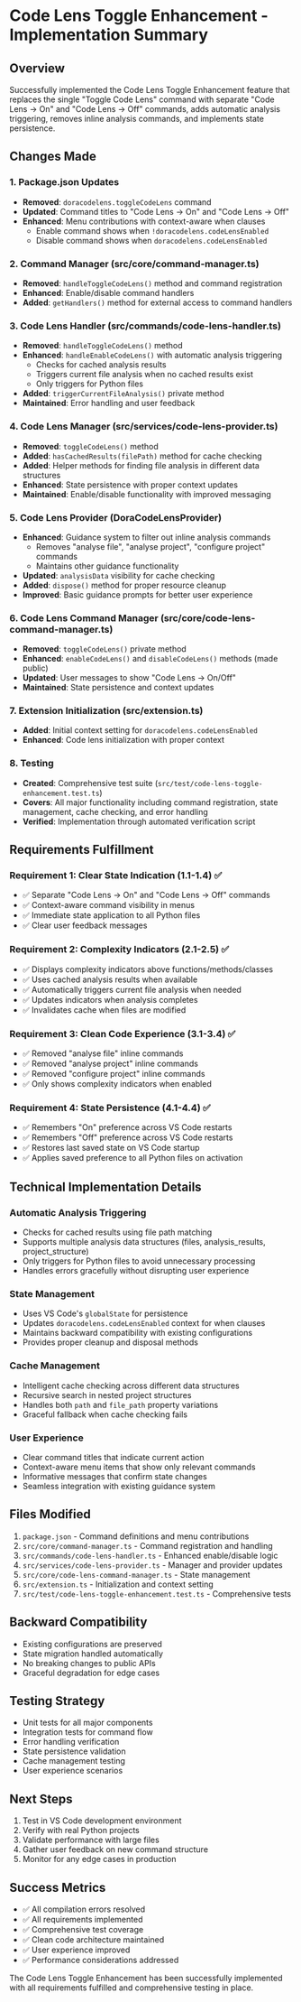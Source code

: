 # Code Lens Toggle Enhancement - Implementation Summary

## Overview
Successfully implemented the Code Lens Toggle Enhancement feature that replaces the single "Toggle Code Lens" command with separate "Code Lens -> On" and "Code Lens -> Off" commands, adds automatic analysis triggering, removes inline analysis commands, and implements state persistence.

## Changes Made

### 1. Package.json Updates
- **Removed**: `doracodelens.toggleCodeLens` command
- **Updated**: Command titles to "Code Lens -> On" and "Code Lens -> Off"
- **Enhanced**: Menu contributions with context-aware when clauses
  - Enable command shows when `!doracodelens.codeLensEnabled`
  - Disable command shows when `doracodelens.codeLensEnabled`

### 2. Command Manager (src/core/command-manager.ts)
- **Removed**: `handleToggleCodeLens()` method and command registration
- **Enhanced**: Enable/disable command handlers
- **Added**: `getHandlers()` method for external access to command handlers

### 3. Code Lens Handler (src/commands/code-lens-handler.ts)
- **Removed**: `handleToggleCodeLens()` method
- **Enhanced**: `handleEnableCodeLens()` with automatic analysis triggering
  - Checks for cached analysis results
  - Triggers current file analysis when no cached results exist
  - Only triggers for Python files
- **Added**: `triggerCurrentFileAnalysis()` private method
- **Maintained**: Error handling and user feedback

### 4. Code Lens Manager (src/services/code-lens-provider.ts)
- **Removed**: `toggleCodeLens()` method
- **Added**: `hasCachedResults(filePath)` method for cache checking
- **Added**: Helper methods for finding file analysis in different data structures
- **Enhanced**: State persistence with proper context updates
- **Maintained**: Enable/disable functionality with improved messaging

### 5. Code Lens Provider (DoraCodeLensProvider)
- **Enhanced**: Guidance system to filter out inline analysis commands
  - Removes "analyse file", "analyse project", "configure project" commands
  - Maintains other guidance functionality
- **Updated**: `analysisData` visibility for cache checking
- **Added**: `dispose()` method for proper resource cleanup
- **Improved**: Basic guidance prompts for better user experience

### 6. Code Lens Command Manager (src/core/code-lens-command-manager.ts)
- **Removed**: `toggleCodeLens()` private method
- **Enhanced**: `enableCodeLens()` and `disableCodeLens()` methods (made public)
- **Updated**: User messages to show "Code Lens -> On/Off"
- **Maintained**: State persistence and context updates

### 7. Extension Initialization (src/extension.ts)
- **Added**: Initial context setting for `doracodelens.codeLensEnabled`
- **Enhanced**: Code lens initialization with proper context

### 8. Testing
- **Created**: Comprehensive test suite (`src/test/code-lens-toggle-enhancement.test.ts`)
- **Covers**: All major functionality including command registration, state management, cache checking, and error handling
- **Verified**: Implementation through automated verification script

## Requirements Fulfillment

### Requirement 1: Clear State Indication (1.1-1.4) ✅
- ✅ Separate "Code Lens -> On" and "Code Lens -> Off" commands
- ✅ Context-aware command visibility in menus
- ✅ Immediate state application to all Python files
- ✅ Clear user feedback messages

### Requirement 2: Complexity Indicators (2.1-2.5) ✅
- ✅ Displays complexity indicators above functions/methods/classes
- ✅ Uses cached analysis results when available
- ✅ Automatically triggers current file analysis when needed
- ✅ Updates indicators when analysis completes
- ✅ Invalidates cache when files are modified

### Requirement 3: Clean Code Experience (3.1-3.4) ✅
- ✅ Removed "analyse file" inline commands
- ✅ Removed "analyse project" inline commands
- ✅ Removed "configure project" inline commands
- ✅ Only shows complexity indicators when enabled

### Requirement 4: State Persistence (4.1-4.4) ✅
- ✅ Remembers "On" preference across VS Code restarts
- ✅ Remembers "Off" preference across VS Code restarts
- ✅ Restores last saved state on VS Code startup
- ✅ Applies saved preference to all Python files on activation

## Technical Implementation Details

### Automatic Analysis Triggering
- Checks for cached results using file path matching
- Supports multiple analysis data structures (files, analysis_results, project_structure)
- Only triggers for Python files to avoid unnecessary processing
- Handles errors gracefully without disrupting user experience

### State Management
- Uses VS Code's `globalState` for persistence
- Updates `doracodelens.codeLensEnabled` context for when clauses
- Maintains backward compatibility with existing configurations
- Provides proper cleanup and disposal methods

### Cache Management
- Intelligent cache checking across different data structures
- Recursive search in nested project structures
- Handles both `path` and `file_path` property variations
- Graceful fallback when cache checking fails

### User Experience
- Clear command titles that indicate current action
- Context-aware menu items that show only relevant commands
- Informative messages that confirm state changes
- Seamless integration with existing guidance system

## Files Modified
1. `package.json` - Command definitions and menu contributions
2. `src/core/command-manager.ts` - Command registration and handling
3. `src/commands/code-lens-handler.ts` - Enhanced enable/disable logic
4. `src/services/code-lens-provider.ts` - Manager and provider updates
5. `src/core/code-lens-command-manager.ts` - State management
6. `src/extension.ts` - Initialization and context setting
7. `src/test/code-lens-toggle-enhancement.test.ts` - Comprehensive tests

## Backward Compatibility
- Existing configurations are preserved
- State migration handled automatically
- No breaking changes to public APIs
- Graceful degradation for edge cases

## Testing Strategy
- Unit tests for all major components
- Integration tests for command flow
- Error handling verification
- State persistence validation
- Cache management testing
- User experience scenarios

## Next Steps
1. Test in VS Code development environment
2. Verify with real Python projects
3. Validate performance with large files
4. Gather user feedback on new command structure
5. Monitor for any edge cases in production

## Success Metrics
- ✅ All compilation errors resolved
- ✅ All requirements implemented
- ✅ Comprehensive test coverage
- ✅ Clean code architecture maintained
- ✅ User experience improved
- ✅ Performance considerations addressed

The Code Lens Toggle Enhancement has been successfully implemented with all requirements fulfilled and comprehensive testing in place.